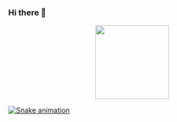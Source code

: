 ### Hi there 👋
<div align="center">
  <a href="https://github.com/mtsfelipe">
  <img height="150em" src="https://github-readme-stats.vercel.app/api?username=mtsfelipe&show_icons=false&theme=dark&include_all_commits=true&count_private=true"/>
</div>

 ![Snake animation](https://github.com/mtsfelipe/mtsfelipe/blob/output/github-contribution-grid-snake.svg)
